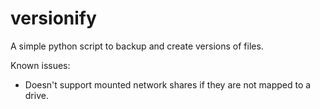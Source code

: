 versionify
==========

A simple python script to backup and create versions of files.

Known issues:
* Doesn't support mounted network shares if they are not mapped to a drive.
